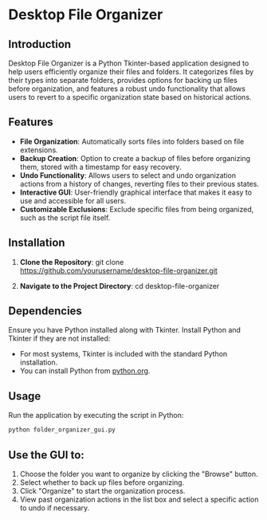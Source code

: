 # Desktop File Organizer

## Introduction
Desktop File Organizer is a Python Tkinter-based application designed to help users efficiently organize their files and folders. It categorizes files by their types into separate folders, provides options for backing up files before organization, and features a robust undo functionality that allows users to revert to a specific organization state based on historical actions.

## Features
- **File Organization**: Automatically sorts files into folders based on file extensions.
- **Backup Creation**: Option to create a backup of files before organizing them, stored with a timestamp for easy recovery.
- **Undo Functionality**: Allows users to select and undo organization actions from a history of changes, reverting files to their previous states.
- **Interactive GUI**: User-friendly graphical interface that makes it easy to use and accessible for all users.
- **Customizable Exclusions**: Exclude specific files from being organized, such as the script file itself.

## Installation

1. **Clone the Repository**: 
git clone https://github.com/yourusername/desktop-file-organizer.git

2. **Navigate to the Project Directory**:
cd desktop-file-organizer

## Dependencies
Ensure you have Python installed along with Tkinter. Install Python and Tkinter if they are not installed:
- For most systems, Tkinter is included with the standard Python installation.
- You can install Python from [python.org](https://www.python.org/downloads/).

## Usage

Run the application by executing the script in Python:

```bash
python folder_organizer_gui.py
```

## Use the GUI to:

1. Choose the folder you want to organize by clicking the "Browse" button.
2. Select whether to back up files before organizing.
3. Click "Organize" to start the organization process.
4. View past organization actions in the list box and select a specific action to undo if necessary.